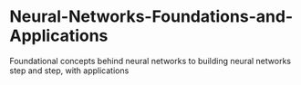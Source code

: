 # Neural-Networks-Foundations-and-Applications
 Foundational concepts behind neural networks to building neural networks step and step, with applications
